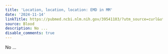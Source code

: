 ```yaml
---
title: 'Location, location, location: EMD in MM'
date: '2024-11-14'
linkTitle: https://pubmed.ncbi.nlm.nih.gov/39541103/?utm_source=curl&utm_medium=rss&utm_campaign=journals&utm_content=7603509&fc=None&ff=20241114180132&v=2.18.0.post9+e462414
source: Blood
description: No ...
disable_comments: true
---
```

No ...